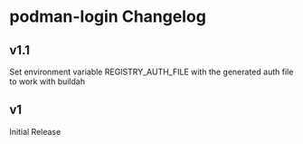 # podman-login Changelog

## v1.1
Set environment variable REGISTRY_AUTH_FILE with the generated auth file to work with buildah

## v1
Initial Release
